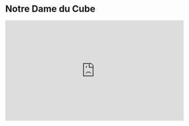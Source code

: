 # Notre Dame du Cube

<iframe width="560" height="315" src="https://www.youtube.com/embed/5HH86kPuYho?si=MjWzbBsOGqwJdJ0N" title="YouTube video player" frameborder="0" allow="accelerometer; autoplay; clipboard-write; encrypted-media; gyroscope; picture-in-picture; web-share" allowfullscreen></iframe>
